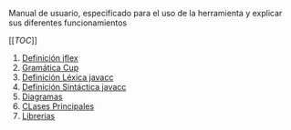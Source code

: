 Manual de usuario, especificado para el uso de la herramienta y explicar sus diferentes funcionamientos 

[[_TOC_]]

1. [Definición jflex](Definición-JFlex.md)
2. [Gramática Cup](Definición-Cup.md)
3. [Definición Léxica javacc](Definición-Léxica-Javacc.md)
4. [Definición Sintáctica javacc](Definición-Sintáctica-Javacc.md)
5. [Diagramas](Diagramas.md)
6. [CLases Principales](Clases-Principales.md)
7. [Librerias](Librerias-Externas.md)

